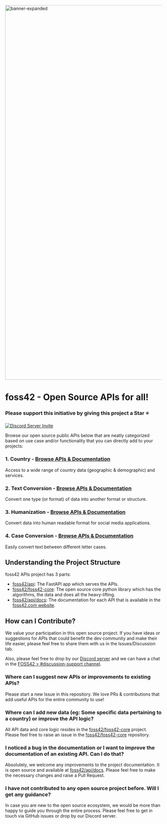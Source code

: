 <img width="1200" alt="banner-expanded" src="https://user-images.githubusercontent.com/615622/220398097-dbe4194d-6c1e-42ca-b930-d22d0f5acb4b.png">

# foss42 - Open Source APIs for all!

### Please support this initiative by giving this project a Star ⭐️

[![Discord Server Invite](https://img.shields.io/badge/DISCORD-JOIN%20SERVER-5663F7?style=for-the-badge&logo=discord&logoColor=white)](https://bit.ly/heyfoss)

Browse our open source public APIs below that are neatly categorized based on use case and/or functionality that you can directly add to your projects:

### 1. Country - [Browse APIs & Documentation](https://foss42.com/country)
Access to a wide range of country data (geographic & demographic) and services.

### 2. Text Conversion - [Browse APIs & Documentation](https://foss42.com/convert)
Convert one type (or format) of data into another format or structure.

### 3. Humanization - [Browse APIs & Documentation](https://foss42.com/humanize)
Convert data into human readable format for social media applications.

### 4. Case Conversion - [Browse APIs & Documentation](https://foss42.com/case)
Easily convert text between different letter cases.

## Understanding the Project Structure

foss42 APIs project has 3 parts:
- [foss42/api](https://github.com/foss42/api): The FastAPI app which serves the APIs.
- [foss42/foss42-core](https://github.com/foss42/foss42-core): The open source core python library which has the algorithms, the data and does all the heavy-lifting.
- [foss42/api/docs](https://github.com/foss42/api/tree/main/docs): The documentation for each API that is available in the [foss42.com website](https://foss42.com).

## How can I Contribute?

We value your participation in this open source project. If you have ideas or suggestions for APIs that could benefit the dev community and make their life easier, please feel free to share them with us in the Issues/Discussion tab.

Also, please feel free to drop by our [Discord server](https://bit.ly/heyfoss) and we can have a chat in the [FOSS42 > #discussion-support channel](https://discord.com/channels/920089648842293248/1075430590251278439).

### Where can I suggest new APIs or improvements to existing APIs?

Please start a new Issue in this repository. We love PRs & contributions that add useful APIs for the entire community to use! 

### Where can I add new data (eg: Some specific data pertaining to a country) or improve the API logic?

All API data and core logic resides in the [foss42/foss42-core](https://github.com/foss42/foss42-core) project.
Please feel free to raise an issue in the [foss42/foss42-core](https://github.com/foss42/foss42-core) repository.

### I noticed a bug in the documentation or I want to improve the documentation of an existing API. Can I do that?

Absolutely, we welcome any improvements to the project documentation. It is open source and available at [foss42/api/docs](https://github.com/foss42/api/tree/main/docs). Please feel free to make the necessary changes and raise a Pull Request. 

### I have not contributed to any open source project before. Will I get any guidance?

In case you are new to the open source ecosystem, we would be more than happy to guide you through the entire process. Please feel free to get in touch via GitHub issues or drop by our Discord server.
